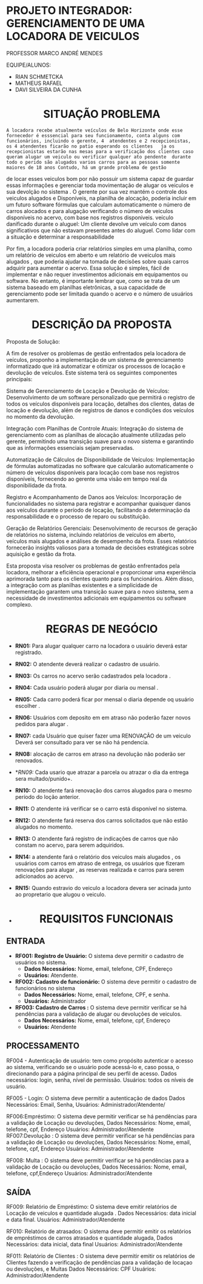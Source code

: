 # PROJETO INTEGRADOR: GERENCIAMENTO DE UMA LOCADORA DE VEICULOS

PROFESSOR MARCO ANDRÉ MENDES

EQUIPE/ALUNOS:

- RIAN SCHMETCKA
- MATHEUS RAFAEL
- DAVI SILVEIRA DA CUNHA

# <h1 align="center">SITUAÇÃO PROBLEMA</h1>

    A locadora recebe atualmente veículos de Belo Horizonte onde esse fornecedor é esssencial para seu funcionamento, conta alguns com funcionários, incluindo o gerente, 4  atendentes e 2 recepcionistas, os 4 atendentes ficarão no patio esperando os clientes   ja os recepcionistas estarão nas mesas para a verificação dos clientes caso queram alugar um veiculo ou verificar qualquer ato pendente  durante todo o perido são alugados varios carros para as pessoas somente maiores de 18 anos Contudo, há um grande problema de gestão

de locar esses veiculos bom por não possuir um sistema capaz de guardar essas informações e gerenciar toda movimentação de alugar os veiculos e sua devolção no sistema .
O gerente por sua vez mantém o controle dos veiculos alugados e Disponíveis, na planilha de alocação, poderia incluir em um futuro software fórmulas que calculam automaticamente o número de carros alocados e para alugação verificando o número de veiculos disponíveis no acervo, com base nos registros disponiveis.
veículo danificado durante o aluguel: Um cliente devolve um veículo com danos significativos que não estavam presentes antes do aluguel. Como lidar com a situação e determinar a responsabilidade

Por fim, a locadora poderia criar relatórios simples em uma planilha, como um relatório de veiculos em aberto e um relatório de vveiculos mais alugados , que poderia ajudar na tomada de decisões sobre quais carros adquirir para aumentar o acervo. Essa solução é simples, fácil de implementar e não requer investimentos adicionais em equipamentos ou software. No entanto, é importante lembrar que, como se trata de um sistema baseado em planilhas eletrônicas, a sua capacidade de gerenciamento pode ser limitada quando o acervo e o número de usuários aumentarem.

# <h1 align="center">DESCRIÇÃO DA PROPOSTA</h1>

Proposta de Solução:

A fim de resolver os problemas de gestão enfrentados pela locadora de veículos, proponho a implementação de um sistema de gerenciamento informatizado que irá automatizar e otimizar os processos de locação e devolução de veículos. Este sistema terá os seguintes componentes principais:

Sistema de Gerenciamento de Locação e Devolução de Veículos: Desenvolvimento de um software personalizado que permitirá o registro de todos os veículos disponíveis para locação, detalhes dos clientes, datas de locação e devolução, além de registros de danos e condições dos veículos no momento da devolução.

Integração com Planilhas de Controle Atuais: Integração do sistema de gerenciamento com as planilhas de alocação atualmente utilizadas pelo gerente, permitindo uma transição suave para o novo sistema e garantindo que as informações essenciais sejam preservadas.

Automatização de Cálculos de Disponibilidade de Veículos: Implementação de fórmulas automatizadas no software que calcularão automaticamente o número de veículos disponíveis para locação com base nos registros disponíveis, fornecendo ao gerente uma visão em tempo real da disponibilidade da frota.

Registro e Acompanhamento de Danos aos Veículos: Incorporação de funcionalidades no sistema para registrar e acompanhar quaisquer danos aos veículos durante o período de locação, facilitando a determinação da responsabilidade e o processo de reparo ou substituição.

Geração de Relatórios Gerenciais: Desenvolvimento de recursos de geração de relatórios no sistema, incluindo relatórios de veículos em aberto, veículos mais alugados e análises de desempenho da frota. Esses relatórios fornecerão insights valiosos para a tomada de decisões estratégicas sobre aquisição e gestão da frota.

Esta proposta visa resolver os problemas de gestão enfrentados pela locadora, melhorar a eficiência operacional e proporcionar uma experiência aprimorada tanto para os clientes quanto para os funcionários. Além disso, a integração com as planilhas existentes e a simplicidade de implementação garantem uma transição suave para o novo sistema, sem a necessidade de investimentos adicionais em equipamentos ou software complexo.

<h1 align="center">REGRAS DE NEGÓCIO</h1>

- **RN01:** Para alugar qualquer carro na locadora o usuário deverá estar registrado.
- **RN02:** O atendente deverá realizar o cadastro de usuário.
- **RN03:** Os carros no acervo serão cadastrados pela locadora .
- **RN04:** Cada usuário poderá alugar por diaria ou mensal .
- **RN05:** Cada carro poderá ficar por mensal o diaria depende oq usuário escolher .
- **RN06:** Usuários com deposito em em atraso não poderão fazer novos pedidos para alugar .
- **RN07:** cada Usuário que quiser fazer uma RENOVAÇÃO de um veiculo Deverá ser consultado para ver se não há pendencia.
- **RN08:** alocação de carros em atraso na devolução não poderão ser renovados.
- \*_RN09:_ Cada usario que atrazar a parcela ou atrazar o dia da entrega sera multado/punido+.
- **RN10:** O atendente fará renovação dos carros alugados para o mesmo período do loção anterior.
- **RN11:** O atendente irá verificar se o carro está disponível no sistema.
- **RN12:** O atendente fará reserva dos carros solicitados que não estão alugados no momento.
- **RN13:** O atendente fará registro de indicações de carros que não constam no acervo, para serem adquiridos.
- **RN14:** a atendente fará o relatório dos veiculos mais alugados , os usuários com carros em atraso de entrega, os usuários que fizeram renovações para alugar , as reservas realizada e carros para serem adicionados ao acervo.
- **RN15:** Quando estravio do veiculo a locadora devera ser acinada junto ao propretario que alugou o veiculo.

- # <h1 align="center">REQUISITOS FUNCIONAIS</h1>

## ENTRADA

- **RF001: Registro de Usuário:** O sistema deve permitir o cadastro de usuários no sistema.
  - **Dados Necessários:** Nome, email, telefone, CPF, Endereço
  - **Usuários:** Atendente.
- **RF002: Cadastro de funcionário:** O sistema deve permitir o cadastro de funcionários no sistema
  - **Dados Necessários:** Nome, email, telefone, CPF, e senha.
  - **Usuários:** Administrador
- **RF003: Cadastro de Carros :** O sistema deve permitir verificar se há pendências para a validação de alugar ou devoluções de veiculos.
  - **Dados Necessários:** Nome, email, telefone, cpf, Endereço
  - **Usuários:** Atendente

## PROCESSAMENTO

RF004 - Autenticação de usuário: tem como propósito autenticar o acesso ao sistema, verificando se o usuário pode acessá-lo e, caso possa, o direcionando para a página principal de seu perfil de acesso.
Dados necessários: login, senha, nível de permissão.
Usuários: todos os níveis de usuário.

RF005 - Login: O sistema deve permitir a autenticação de dados Dados Necessários: Email, Senha, Usuários: Administrador/Atendente/

RF006:Empréstimo: O sistema deve permitir verificar se há pendências para a validação de Locação ou devoluções, Dados Necessários: Nome, email, telefone, cpf, Endereço Usuários: Administrador/Atendente
RF007:Devolução : O sistema deve permitir verificar se há pendências para a validação de Locação ou devoluções, Dados Necessários: Nome, email, telefone, cpf, Endereço Usuários: Administrador/Atendente

RF008: Multa : O sistema deve permitir verificar se há pendências para a validação de Locação ou devoluções, Dados Necessários: Nome, email, telefone, cpf,Endereço Usuários: Administrador/Atendente

## SAÍDA

RF009: Relatório de Empréstimo: O sistema deve emitir relatórios de Locação de veiculos e quantidade alugada . Dados Necessários: data inicial e data final. Usuários: Administrador/Atendente

RF010: Relatório de atrasados: O sistema deve permitir emitir os relatórios de empréstimos de carros atrasados e quantidade alugada, Dados Necessários: data inicial, data final Usuários: Administrador/Atendente

RF011: Relatório de Clientes : O sistema deve permitir emitir os relatórios de Clientes fazendo a verificação de pendências para a validação de locaçao ou devoluções, e Muitas Dados Necessários: CPF Usuários: Administrador/Atendente
